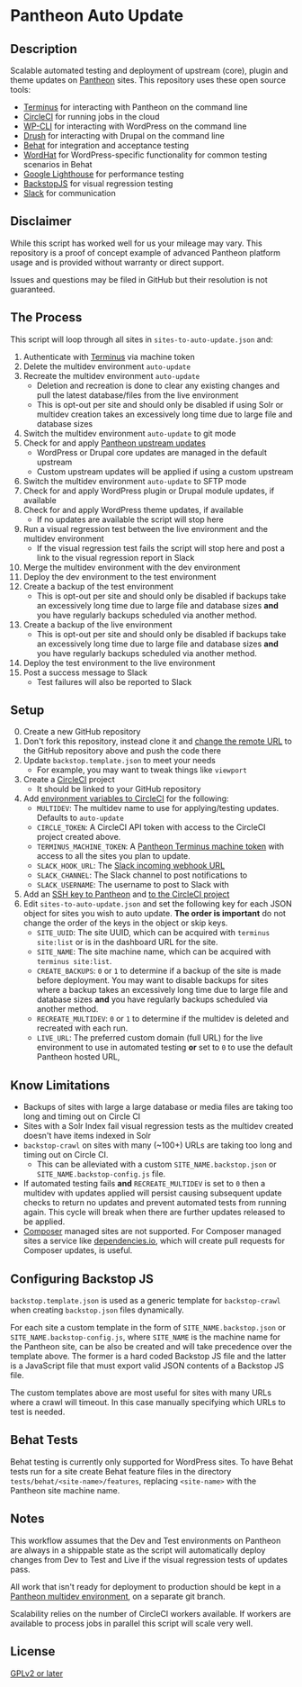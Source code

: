 # Pantheon Auto Update

## Description

Scalable automated testing and deployment of upstream (core), plugin and theme updates on [Pantheon](https://pantheon.io) sites. This repository uses these open source tools:
* [Terminus](https://github.com/pantheon-systems/terminus) for interacting with Pantheon on the command line
* [CircleCI](https://circleci.com) for running jobs in the cloud
* [WP-CLI](http://wp-cli.org/) for interacting with WordPress on the command line
* [Drush](https://www.drush.org/) for interacting with Drupal on the command line
* [Behat](http://behat.org/) for integration and acceptance testing
* [WordHat](https://wordhat.info/) for WordPress-specific functionality for common testing scenarios in Behat
* [Google Lighthouse](https://developers.google.com/web/tools/lighthouse/) for performance testing
* [BackstopJS](https://garris.github.io/BackstopJS/) for visual regression testing
* [Slack](https://slack.com/) for communication

## Disclaimer
While this script has worked well for us your mileage may vary. This repository is a proof of concept example of advanced Pantheon platform usage and is provided without warranty or direct support.

Issues and questions may be filed in GitHub but their resolution is not guaranteed.

## The Process

This script will loop through all sites in `sites-to-auto-update.json` and:

1. Authenticate with [Terminus](https://github.com/pantheon-systems/terminus) via machine token
2. Delete the multidev environment `auto-update`
3. Recreate the multidev environment `auto-update`
	* Deletion and recreation is done to clear any existing changes and pull the latest database/files from the live environment
	* This is opt-out per site and should only be disabled if using Solr or multidev creation takes an excessively long time due to large file and database sizes
4. Switch the multidev environment `auto-update` to git mode
5. Check for and apply [Pantheon upstream updates](https://pantheon.io/docs/upstream-updates/)
	* WordPress or Drupal core updates are managed in the default upstream
	* Custom upstream updates will be applied if using a custom upstream
6. Switch the multidev environment `auto-update` to SFTP mode
7. Check for and apply WordPress plugin or Drupal module updates, if available
8. Check for and apply WordPress theme updates, if available
	* If no updates are available the script will stop here
9. Run a visual regression test between the live environment and the multidev environment
	* If the visual regression test fails the script will stop here and post a link to the visual regression report in Slack
10. Merge the multidev environment with the dev environment
11. Deploy the dev environment to the test environment
12. Create a backup of the test environment
	* This is opt-out per site and should only be disabled if backups take an excessively long time due to large file and database sizes **and** you have regularly backups scheduled via another method.
13. Create a backup of the live environment
    * This is opt-out per site and should only be disabled if backups take an excessively long time due to large file and database sizes **and** you have regularly backups scheduled via another method.
14. Deploy the test environment to the live environment
15. Post a success message to Slack
    * Test failures will also be reported to Slack

## Setup
0. Create a new GitHub repository
1. Don't fork this repository, instead clone it and [change the remote URL](https://help.github.com/articles/changing-a-remote-s-url/) to the GitHub repository above and push the code there
2. Update `backstop.template.json` to meet your needs
    * For example, you may want to tweak things like `viewport`
3. Create a [CircleCI](https://circleci.com) project
    * It should be linked to your GitHub repository
4. Add [environment variables to CircleCI](https://circleci.com/docs/environment-variables/) for the following:
	* `MULTIDEV`: The multidev name to use for applying/testing updates. Defaults to `auto-update`
	* `CIRCLE_TOKEN`: A CircleCI API token with access to the CircleCI project created above.
	* `TERMINUS_MACHINE_TOKEN`: A [Pantheon Terminus machine token](https://pantheon.io/docs/machine-tokens/) with access to all the sites you plan to update.
	* `SLACK_HOOK_URL`: The [Slack incoming webhook URL](https://api.slack.com/incoming-webhooks)
	* `SLACK_CHANNEL`: The Slack channel to post notifications to
	* `SLACK_USERNAME`: The username to post to Slack with
5. Add an [SSH key to Pantheon](https://pantheon.io/docs/ssh-keys/) and [to the CircleCI project](https://circleci.com/docs/permissions-and-access-during-deployment/)
6. Edit `sites-to-auto-update.json` and set the following key for each JSON object for sites you wish to auto update. **The order is important** do not change the order of the keys in the object or skip keys.
	* `SITE_UUID`: The site UUID, which can be acquired with `terminus site:list` or is in the dashboard URL for the site.
	* `SITE_NAME`: The site machine name, which can be acquired with `terminus site:list`.
	* `CREATE_BACKUPS`: `0` or `1` to determine if a backup of the site is made before deployment. You may want to disable backups for sites where a backup takes an excessively long time due to large file and database sizes **and** you have regularly backups scheduled via another method.
	* `RECREATE_MULTIDEV`: `0` or `1` to determine if the multidev is deleted and recreated with each run.
	* `LIVE_URL`: The preferred custom domain (full URL) for the live environment to use in automated testing **or** set to `0` to use the default Pantheon hosted URL,

## Know Limitations
* Backups of sites with large a large database or media files are taking too long and timing out on Circle CI
* Sites with a Solr Index fail visual regression tests as the multidev created doesn't have items indexed in Solr
* `backstop-crawl` on sites with many (~100+) URLs are taking too long and timing out on Circle CI.
    * This can be alleviated with a custom `SITE_NAME.backstop.json` or `SITE_NAME.backstop-config.js` file.
* If automated testing fails **and** `RECREATE_MULTIDEV` is set to `0` then a multidev with updates applied will persist causing subsequent update checks to return no updates and prevent automated tests from running again. This cycle will break when there are further updates released to be applied.
* [Composer](https"//getcomposer.org) managed sites are not supported. For Composer managed sites a service like [dependencies.io](https://www.dependencies.io/), which will create pull requests for Composer updates, is useful.

## Configuring Backstop JS
`backstop.template.json` is used as a generic template for `backstop-crawl` when creating `backstop.json` files dynamically.

For each site a custom template in the form of `SITE_NAME.backstop.json` or `SITE_NAME.backstop-config.js`, where `SITE_NAME` is the machine name for the Pantheon site, can be also be created and will take precedence over the template above. The former is a hard coded Backstop JS file and the latter is a JavaScript file that must export valid JSON contents of a Backstop JS file.

The custom templates above are most useful for sites with many URLs where a crawl will timeout. In this case manually specifying which URLs to test is needed.

## Behat Tests
Behat testing is currently only supported for WordPress sites. To have Behat tests run for a site create Behat feature files in the directory `tests/behat/<site-name>/features`, replacing `<site-name>` with the Pantheon site machine name.

## Notes
This workflow assumes that the Dev and Test environments on Pantheon are always in a shippable state as the script will automatically deploy changes from Dev to Test and Live if the visual regression tests of updates pass.

All work that isn't ready for deployment to production should be kept in a [Pantheon multidev environment](https://pantheon.io/docs/multidev/), on a separate git branch.

Scalability relies on the number of CircleCI workers available. If workers are available to process jobs in parallel this script will scale very well.

## License ##
[GPLv2 or later](http://www.gnu.org/licenses/gpl-2.0.html)